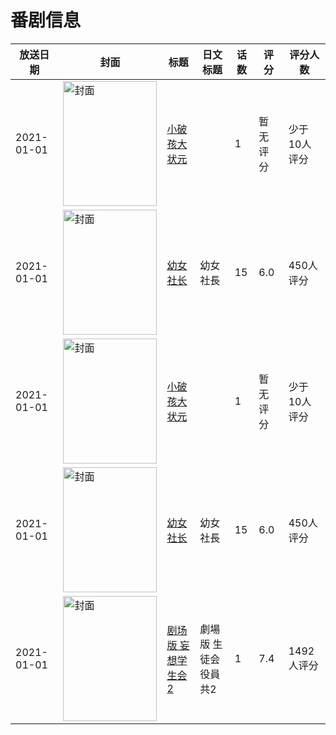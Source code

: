 # 番剧信息

|放送日期|封面|标题|日文标题|话数|评分|评分人数|
|---|---|---|---|---|---|---|
|2021-01-01|<img src="https://lain.bgm.tv/pic/cover/c/51/ec/333877_ynSH4.jpg" alt="封面" style="width:150px;height:200px;object-fit:cover;">|[小破孩大状元](https://bangumi.tv/subject/333877)||1|暂无评分|少于10人评分|
|2021-01-01|<img src="https://lain.bgm.tv/pic/cover/c/7b/ef/316795_AX47R.jpg" alt="封面" style="width:150px;height:200px;object-fit:cover;">|[幼女社长](https://bangumi.tv/subject/316795)|幼女社長|15|6.0|450人评分|
|2021-01-01|<img src="https://lain.bgm.tv/pic/cover/c/51/ec/333877_ynSH4.jpg" alt="封面" style="width:150px;height:200px;object-fit:cover;">|[小破孩大状元](https://bangumi.tv/subject/333877)||1|暂无评分|少于10人评分|
|2021-01-01|<img src="https://lain.bgm.tv/pic/cover/c/7b/ef/316795_AX47R.jpg" alt="封面" style="width:150px;height:200px;object-fit:cover;">|[幼女社长](https://bangumi.tv/subject/316795)|幼女社長|15|6.0|450人评分|
|2021-01-01|<img src="https://lain.bgm.tv/pic/cover/c/71/27/295918_x6V11.jpg" alt="封面" style="width:150px;height:200px;object-fit:cover;">|[剧场版 妄想学生会2](https://bangumi.tv/subject/295918)|劇場版 生徒会役員共2|1|7.4|1492人评分|
